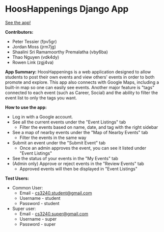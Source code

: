# HoosHappenings Django App

[See the app!](https://hoos-fcd2d4c24696.herokuapp.com/)

__Contributors:__
* Peter Tessier (fpv5gr)
* Jordan Moss (jrm7jg)
* Shaalini Sri Ramamoorthy Premalatha (vby6ba)
* Thao Nguyen (vdk4dy)
* Rowen Link (zgj4va)

__App Summary:__
HoosHappenings is a web application designed to allow students to post their own events and view others' events in order to both promote and explore. This app also connects with Google Maps, including a built-in map so one can easily see events. Another major feature is "tags" connected to each event (such as Career, Social) and the ability to filter the event list to only the tags you want.

__How to use the app:__
* Log in with a Google account.
* See all the current events under the "Event Listings" tab
    * Filter the events based on name, date, and tag with the right sidebar
* See a map of nearby events under the "Map of Nearby Events" tab
    * Filter the events in the same way
* Submit an event under the "Submit Event" tab
    * Once an admin approves the event, you can see it listed under "Event Listings"
* See the status of your events in the "My Events" tab
* (Admin only) Approve or reject events in the "Review Events" tab
    * Approved events will then be displayed in "Event Listings"

__Test Users:__
* Common User:
  * Email - cs3240.student@gmail.com
  * Username - student
  * Password - student
* Super user:
  * Email - cs3240.super@gmail.com
  * Username - super
  * Password - super
